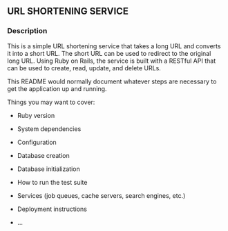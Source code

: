 ## URL SHORTENING SERVICE 

### Description
This is a simple URL shortening service that takes a long URL and converts it into a short URL. The short URL can be used to redirect to the original long URL.
Using Ruby on Rails, the service is built with a RESTful API that can be used to create, read, update, and delete URLs.


This README would normally document whatever steps are necessary to get the
application up and running.

Things you may want to cover:

* Ruby version

* System dependencies

* Configuration

* Database creation

* Database initialization

* How to run the test suite

* Services (job queues, cache servers, search engines, etc.)

* Deployment instructions

* ...



